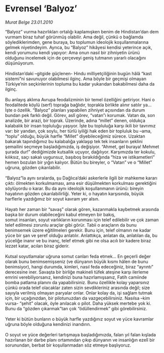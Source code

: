 # Evrensel ‘Balyoz’

*Murat Belge 23.01.2010*

<div class="yazi">“Balyoz” vurma hazırlıkları ortalığı kaplamışken benim de Hindistan’dan dem vurmam biraz tuhaf görünmüş olabilir. Ama değil, çünkü o bağlamda söylediklerimden, gene buraya, bu toplumun ideolojik koşullanmalarına gelmek niyetindeyim. Ayrıca, bu “Balyoz” hikâyesi kendisi yeterince açık, kendi yorumunu kendi yapıyor: Ama onun nasıl bir zihniyetin ürünü olduğunu incelemek için de çerçeveyi geniş tutmanın yararlı olacağını düşünüyorum. <br/><br/>Hindistan’daki –gitgide güçlenen- Hindu milliyetçiliğinin bugün hâlâ “kast sistemi”ni savunuyor olabilmesi ilginç. Ama böyle bir geçmişi olmayan Türkiye’nin seçkinlerinin topluma bu kadar yukarıdan bakabilmesi daha da ilginç. <br/><br/>Bu anlayış aklıma Avrupa feodalizminin bir temel özelliğini getiriyor. Hani o feodalitede köylü (serf) toprağa bağlıdır, toprakla birlikte alınır satılır ya... İşte o özellik. “Balyoz” planları yapabilen zihniyet açısından da durum bundan pek farklı değil. Görev, aslî görev, “vatan”ı korumak. Vatan da, son analizde, bir arazi, bir toprak. Üzerinde, adına “millet” denen, oldukça kalabalık bir insan topluluğu yaşıyor. İşte bu topluluğa karşı ikili bir tavrımız var: bir yandan, çok soylu, her türlü iyiliği hak eden bir topluluk bu –ama, “toplu” olduğu, büyük harfle “Millet” diyebileceğimiz sürece. Uzaktan bakarak tapındığımız bu kalabalığa yaklaşıp tek tek insanların şeklini şemailini seçmeye başladığımızda, iş değişiyor. “Ahmet, gel buraya! Mehmet şurada dur!” dediğimizde kutsallık uçuyor, dağılıyor. Karşımızda ter kokulu, kılıksız, saçı sakalı uygunsuz, başıboş bırakıldığında “hiza ve istikametleri” hemen bozulan bir yığın kalıyor. Bütün bu bireyler, o “Vatan” ve o “Millet” uğruna, gözden çıkarılabilir. <br/><br/>“Balyoz”la aynı sıralarda, şu Dağlıca’daki askerlerle ilgili bir mahkeme kararı çıktı: ölmekten korkulmaması, ama esir düşülmekten korkulması gerektiğini söylüyordu o karar. Bu da aynı ideolojik koşullanmanın ürünü: bireyin hayatının gözden çıkarılabilirliği. Yeter ki, o hayatın karşısında, büyük harflerle yazdığımız bir soyut kavram yer alsın. <br/><br/>Hayatı her zaman bir “savaş” olarak gören, kazanmakla kaybetmek arasında başka bir durum olabileceğini kabul etmeyen bir bakış, <br/>somut insanları, soyut varlıkların korunması için telef edilebilir ve çok zaman telef edilmesi zorunlu araçlar gibi görür. Tabii o araçların da bunu benimsemek üzere eğitilmeleri gerekir. Bunu için, telef olmanın ne kadar yüce bir şan ve şeref olduğu anlatılır. Anlattıkça, anlatan da, anlatılan da, bu yüceliğe inanır ve bu inanç, telef etmek gibi ne olsa acılı bir kadere biraz lezzet katar, acıları biraz giderir. <br/><br/>Kutsal soyutlamalar uğruna somut canları feda etmek... En geçerli değer olarak bunu benimsemişseniz (ve dünyanın büyük kısmı hâlen de bunu benimsiyor), hangi durumda, kimleri, nasıl feda edeceğiniz, biraz “ayrıntı” derecesine iner. Savaşta bir birliğe makineli tüfek ateşine karşı ilerleme emrini verebiliyorsanız, kendinizi buna hazırlamışsanız, Fatih camiinde bomba patlama planını da yapabilirsiniz. Bunu özellikle kolay yaparsınız çünkü orada telef olacaklar zaten sizin sevdikleriniz arasında değil; size sayıyla verilmiş olmayan paryalar onlar. Onlar kolay da, işi sağlam tutmak için, bir uçağınızdan, bir pilotunuzdan da vazgeçebilirsiniz. Nasılsa –kim vursa- “şehit” olacak, öyle anılacak o pilot. Daha yüksek mertebe yok ki. Bunu da “gözden çıkarmak”tan çok “ödüllendirmek” gibi görebilirsiniz. <br/><br/>Yeter ki bütün bunların o büyük harfle yazdığınız soyut ve yüce kavramlar uğruna böyle olduğuna kendinizi inandırın. <br/><br/>O soyut ve yüce değerleri tartışmaya başladığımızda, falan yıl falan kışlada hazırlanan bir darbe planı ortamından çıkıp dünyanın ve insanlığın ezelî bir sorunundan, berbat bir koşullanmadan söz etmeye başlıyoruz.</div>
